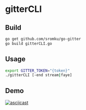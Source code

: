 # gitterCLI

## Build
```sh
go get github.com/sromku/go-gitter
go build gitterCLI.go
```

## Usage
```sh
export GITTER_TOKEN="{token}"
./gitterCLI [-end stream|faye]
```

## Demo 
[![asciicast](https://asciinema.org/a/2tzdrljujmysbl6dqykxif5sz.png)](https://asciinema.org/a/2tzdrljujmysbl6dqykxif5sz)
